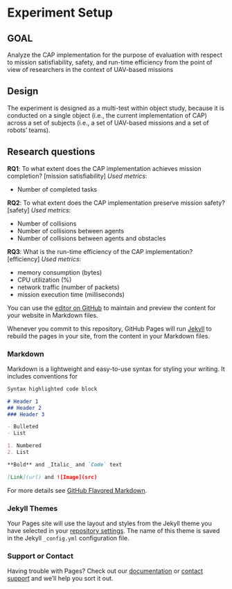 # Experiment Setup

## GOAL

Analyze the CAP implementation for the purpose of evaluation  with respect to mission satisfiability, safety, and run-time efficiency 
from the point of view of researchers in the context of UAV-based missions

## Design
The experiment is designed as a multi-test within object study, because it is conducted on a single object (i.e., the current implementation of CAP) across a set of subjects (i.e., a set of UAV-based missions and a set of robots’ teams).

## Research questions

**RQ1**: To what extent does the CAP implementation achieves mission completion? [mission satisfiability]
_Used metrics_:
- Number of completed tasks

**RQ2**: To what extent does the CAP implementation preserve mission safety? [safety]
_Used metrics_:
- Number of collisions
- Number of collisions between agents
- Number of collisions between agents and obstacles

**RQ3**: What is the run-time efficiency of the CAP implementation? [efficiency]
_Used metrics_:
- memory consumption (bytes)
- CPU utilization (%)
- network traffic (number of packets)
- mission execution time (milliseconds)








You can use the [editor on GitHub](https://github.com/darkobozhinoski/mmrs.github.io/edit/master/index.md) to maintain and preview the content for your website in Markdown files.

Whenever you commit to this repository, GitHub Pages will run [Jekyll](https://jekyllrb.com/) to rebuild the pages in your site, from the content in your Markdown files.

### Markdown

Markdown is a lightweight and easy-to-use syntax for styling your writing. It includes conventions for

```markdown
Syntax highlighted code block

# Header 1
## Header 2
### Header 3

- Bulleted
- List

1. Numbered
2. List

**Bold** and _Italic_ and `Code` text

[Link](url) and ![Image](src)
```

For more details see [GitHub Flavored Markdown](https://guides.github.com/features/mastering-markdown/).

### Jekyll Themes

Your Pages site will use the layout and styles from the Jekyll theme you have selected in your [repository settings](https://github.com/darkobozhinoski/mmrs.github.io/settings). The name of this theme is saved in the Jekyll `_config.yml` configuration file.

### Support or Contact

Having trouble with Pages? Check out our [documentation](https://help.github.com/categories/github-pages-basics/) or [contact support](https://github.com/contact) and we’ll help you sort it out.
